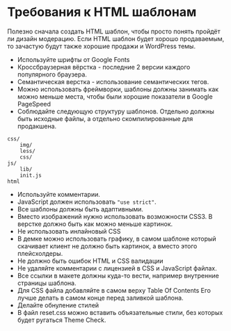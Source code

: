 # Требования к HTML шаблонам

Полезно сначала создать HTML шаблон, чтобы просто понять пройдёт ли дизайн модерацию. Если HTML шаблон будет хорошо продаваемым, то зачастую будут также хорошие продажи и WordPress темы.

* Используйте шрифты от Google Fonts
* Кроссбраузерная вёрстка - последние 2 версии каждого популярного браузера.
* Семантическая верстка - использование семантических тегов.
* Можно использовать фреймворки, шаблоны должны занимать как можно меньше места, чтобы были хорошие показатели в Google PageSpeed
* Соблюдайте следующую структуру шаблонов. Отдельно должны быть исходные файлы, а отдельно скомпилированные для продакшена.

```
css/
    img/
    less/
    css/
js/
    lib/
    init.js
html
```

* Используйте комментарии.
* JavaScript должен использовать `"use strict"`.
* Все шаблоны должны быть адаптивными.
* Вместо изображений нужно использовать возможности CSS3. В верстке должно быть как можно меньше картинок.
* Не использовать инлайновый CSS
* В демке можно использовать графику, в самом шаблоне который скачивает клиент не должно быть картинок, а вместо этого плейсхолдеры.
* Не должно быть ошибок HTML и CSS валидации
* Не удаляйте комментарии с лицензией в CSS и JavaScript файлах.
* Все ссылки в макете должны куда-то вести, например внутренние страницы шаблона.
* Для CSS файла добавляйте в самом верху Table Of Contents Его лучше делать в самом конце перед заливкой шаблона.
* Делайте обнуление стилей
* В файл reset.css можно вставить объязательные стили, без которых будет ругаться Theme Check.